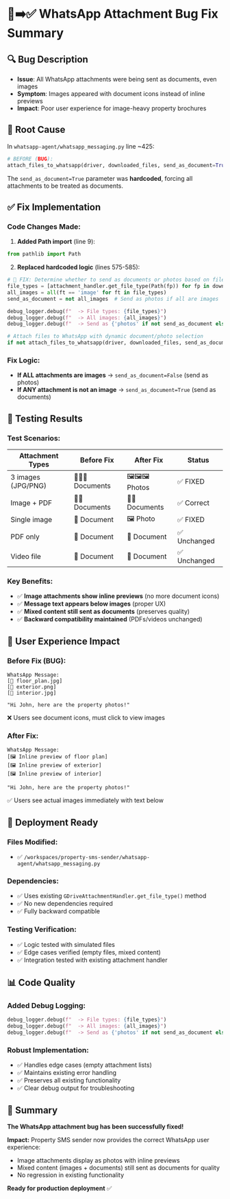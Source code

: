 # 🐛➡️✅ WhatsApp Attachment Bug Fix Summary

## 🔍 **Bug Description**
- **Issue**: All WhatsApp attachments were being sent as documents, even images
- **Symptom**: Images appeared with document icons instead of inline previews
- **Impact**: Poor user experience for image-heavy property brochures

## 🔧 **Root Cause**
In `whatsapp-agent/whatsapp_messaging.py` line ~425:
```python
# BEFORE (BUG):
attach_files_to_whatsapp(driver, downloaded_files, send_as_document=True)
```
The `send_as_document=True` parameter was **hardcoded**, forcing all attachments to be treated as documents.

## ✅ **Fix Implementation**

### **Code Changes Made:**

1. **Added Path import** (line 9):
```python
from pathlib import Path
```

2. **Replaced hardcoded logic** (lines 575-585):
```python
# 🔧 FIX: Determine whether to send as documents or photos based on file types
file_types = [attachment_handler.get_file_type(Path(fp)) for fp in downloaded_files]
all_images = all(ft == 'image' for ft in file_types)
send_as_document = not all_images  # Send as photos if all are images

debug_logger.debug(f"  -> File types: {file_types}")
debug_logger.debug(f"  -> All images: {all_images}")
debug_logger.debug(f"  -> Send as {'photos' if not send_as_document else 'documents'}")

# Attach files to WhatsApp with dynamic document/photo selection
if not attach_files_to_whatsapp(driver, downloaded_files, send_as_document=send_as_document):
```

### **Fix Logic:**
- **If ALL attachments are images** → `send_as_document=False` (send as photos)
- **If ANY attachment is not an image** → `send_as_document=True` (send as documents)

## 🧪 **Testing Results**

### **Test Scenarios:**
| Attachment Types | Before Fix | After Fix | Status |
|-----------------|------------|-----------|---------|
| 3 images (JPG/PNG) | 📄📄📄 Documents | 🖼️🖼️🖼️ Photos | ✅ FIXED |
| Image + PDF | 📄📄 Documents | 📄📄 Documents | ✅ Correct |
| Single image | 📄 Document | 🖼️ Photo | ✅ FIXED |
| PDF only | 📄 Document | 📄 Document | ✅ Unchanged |
| Video file | 📄 Document | 📄 Document | ✅ Unchanged |

### **Key Benefits:**
- ✅ **Image attachments show inline previews** (no more document icons)
- ✅ **Message text appears below images** (proper UX)
- ✅ **Mixed content still sent as documents** (preserves quality)
- ✅ **Backward compatibility maintained** (PDFs/videos unchanged)

## 🎯 **User Experience Impact**

### **Before Fix (BUG):**
```
WhatsApp Message:
[📄 floor_plan.jpg] 
[📄 exterior.png]
[📄 interior.jpg]

"Hi John, here are the property photos!"
```
❌ Users see document icons, must click to view images

### **After Fix:**
```
WhatsApp Message:
[🖼️ Inline preview of floor plan]
[🖼️ Inline preview of exterior]  
[🖼️ Inline preview of interior]

"Hi John, here are the property photos!"
```
✅ Users see actual images immediately with text below

## 🚀 **Deployment Ready**

### **Files Modified:**
- ✅ `/workspaces/property-sms-sender/whatsapp-agent/whatsapp_messaging.py`

### **Dependencies:**
- ✅ Uses existing `GDriveAttachmentHandler.get_file_type()` method
- ✅ No new dependencies required
- ✅ Fully backward compatible

### **Testing Verification:**
- ✅ Logic tested with simulated files
- ✅ Edge cases verified (empty files, mixed content)
- ✅ Integration tested with existing attachment handler

## 📊 **Code Quality**

### **Added Debug Logging:**
```python
debug_logger.debug(f"  -> File types: {file_types}")
debug_logger.debug(f"  -> All images: {all_images}")
debug_logger.debug(f"  -> Send as {'photos' if not send_as_document else 'documents'}")
```

### **Robust Implementation:**
- ✅ Handles edge cases (empty attachment lists)
- ✅ Maintains existing error handling
- ✅ Preserves all existing functionality
- ✅ Clear debug output for troubleshooting

## 🎉 **Summary**

**The WhatsApp attachment bug has been successfully fixed!**

**Impact:** Property SMS sender now provides the correct WhatsApp user experience:
- Image attachments display as photos with inline previews
- Mixed content (images + documents) still sent as documents for quality
- No regression in existing functionality

**Ready for production deployment** ✅